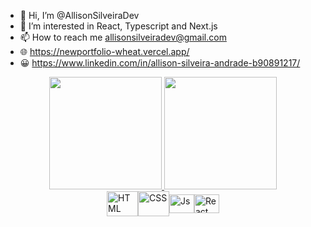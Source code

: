 - 👋 Hi, I’m @AllisonSilveiraDev
- 👀 I’m interested in React, Typescript and Next.js
- 📫 How to reach me allisonsilveiradev@gmail.com
- 🌐 https://newportfolio-wheat.vercel.app/
- 😀 https://www.linkedin.com/in/allison-silveira-andrade-b90891217/

<div align="center">
  <a href="https://github.com/rafaballerini">
  <img height="180em" src="https://github-readme-stats.vercel.app/api?username=AllisonSilveiraDev&show_icons=true&theme=tokyonight&include_all_commits=true&count_private=true"/>
  <img height="180em" src="https://github-readme-stats.vercel.app/api/top-langs/?username=AllisonSilveiraDev&layout=compact&langs_count=7&theme=tokyonight"/>
</div>

   <div>
      <br />
      <img
        alt="HTML"
        height="40"
        width="50"
        src="https://cdn.jsdelivr.net/gh/devicons/devicon/icons/html5/html5-original-wordmark.svg"
      />
      <img
        alt="CSS"
        height="40"
        width="50"
        src="https://cdn.jsdelivr.net/gh/devicons/devicon/icons/css3/css3-original-wordmark.svg"
      />
      <img
        alt="Js"
        height="30"
        width="40"
        src="https://cdn.jsdelivr.net/gh/devicons/devicon/icons/javascript/javascript-original.svg"
      />
      <img
        alt="React"
        height="30"
        width="40"
        src="https://cdn.jsdelivr.net/gh/devicons/devicon/icons/react/react-original.svg"
      />
    </div>
    <style type="text/css">
      div {
        display: flex;
        align-items: center;
        justify-content: center;
      }
    </style>
